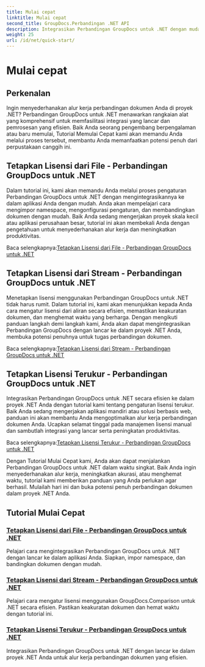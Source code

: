 ```yaml
---
title: Mulai cepat
linktitle: Mulai cepat
second_title: GroupDocs.Perbandingan .NET API
description: Integrasikan Perbandingan GroupDocs untuk .NET dengan mudah ke dalam proyek Anda. Pelajari metode pengaturan lisensi yang efisien untuk alur kerja perbandingan dokumen yang akurat.
weight: 25
url: /id/net/quick-start/
---
```


# Mulai cepat


## Perkenalan

Ingin menyederhanakan alur kerja perbandingan dokumen Anda di proyek .NET? Perbandingan GroupDocs untuk .NET menawarkan rangkaian alat yang komprehensif untuk memfasilitasi integrasi yang lancar dan pemrosesan yang efisien. Baik Anda seorang pengembang berpengalaman atau baru memulai, Tutorial Memulai Cepat kami akan memandu Anda melalui proses tersebut, membantu Anda memanfaatkan potensi penuh dari perpustakaan canggih ini.

## Tetapkan Lisensi dari File - Perbandingan GroupDocs untuk .NET

Dalam tutorial ini, kami akan memandu Anda melalui proses pengaturan Perbandingan GroupDocs untuk .NET dengan mengintegrasikannya ke dalam aplikasi Anda dengan mudah. Anda akan mempelajari cara mengimpor namespace, mengonfigurasi pengaturan, dan membandingkan dokumen dengan mudah. Baik Anda sedang mengerjakan proyek skala kecil atau aplikasi perusahaan besar, tutorial ini akan membekali Anda dengan pengetahuan untuk menyederhanakan alur kerja dan meningkatkan produktivitas.

 Baca selengkapnya:[Tetapkan Lisensi dari File - Perbandingan GroupDocs untuk .NET](./set-license-from-file/)

## Tetapkan Lisensi dari Stream - Perbandingan GroupDocs untuk .NET

Menetapkan lisensi menggunakan Perbandingan GroupDocs untuk .NET tidak harus rumit. Dalam tutorial ini, kami akan menunjukkan kepada Anda cara mengatur lisensi dari aliran secara efisien, memastikan keakuratan dokumen, dan menghemat waktu yang berharga. Dengan mengikuti panduan langkah demi langkah kami, Anda akan dapat mengintegrasikan Perbandingan GroupDocs dengan lancar ke dalam proyek .NET Anda, membuka potensi penuhnya untuk tugas perbandingan dokumen.

 Baca selengkapnya:[Tetapkan Lisensi dari Stream - Perbandingan GroupDocs untuk .NET](./set-license-from-stream/)

## Tetapkan Lisensi Terukur - Perbandingan GroupDocs untuk .NET

Integrasikan Perbandingan GroupDocs untuk .NET secara efisien ke dalam proyek .NET Anda dengan tutorial kami tentang pengaturan lisensi terukur. Baik Anda sedang mengerjakan aplikasi mandiri atau solusi berbasis web, panduan ini akan membantu Anda mengoptimalkan alur kerja perbandingan dokumen Anda. Ucapkan selamat tinggal pada manajemen lisensi manual dan sambutlah integrasi yang lancar serta peningkatan produktivitas.

 Baca selengkapnya:[Tetapkan Lisensi Terukur - Perbandingan GroupDocs untuk .NET](./set-metered-license/)

Dengan Tutorial Mulai Cepat kami, Anda akan dapat menjalankan Perbandingan GroupDocs untuk .NET dalam waktu singkat. Baik Anda ingin menyederhanakan alur kerja, meningkatkan akurasi, atau menghemat waktu, tutorial kami memberikan panduan yang Anda perlukan agar berhasil. Mulailah hari ini dan buka potensi penuh perbandingan dokumen dalam proyek .NET Anda.
## Tutorial Mulai Cepat
### [Tetapkan Lisensi dari File - Perbandingan GroupDocs untuk .NET](./set-license-from-file/)
Pelajari cara mengintegrasikan Perbandingan GroupDocs untuk .NET dengan lancar ke dalam aplikasi Anda. Siapkan, impor namespace, dan bandingkan dokumen dengan mudah.
### [Tetapkan Lisensi dari Stream - Perbandingan GroupDocs untuk .NET](./set-license-from-stream/)
Pelajari cara mengatur lisensi menggunakan GroupDocs.Comparison untuk .NET secara efisien. Pastikan keakuratan dokumen dan hemat waktu dengan tutorial ini.
### [Tetapkan Lisensi Terukur - Perbandingan GroupDocs untuk .NET](./set-metered-license/)
Integrasikan Perbandingan GroupDocs untuk .NET dengan lancar ke dalam proyek .NET Anda untuk alur kerja perbandingan dokumen yang efisien.